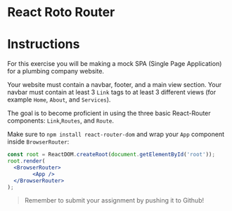 # React Roto Router

# Instructions

For this exercise you will be making a mock SPA (Single Page Application) for a plumbing company website.

Your website must contain a navbar, footer, and a main view section. Your navbar must contain at least 3 `Link` tags to at least 3 different views (for example `Home`, `About`, and `Services`).

The goal is to become proficient in using the three basic React-Router components: `Link`,`Routes`, and `Route`.

Make sure to `npm install react-router-dom` and wrap your `App` component inside `BrowserRouter`:

```jsx
const root = ReactDOM.createRoot(document.getElementById('root'));
root.render(
  <BrowserRouter>
		<App />
  </BrowserRouter>
);
```




> Remember to submit your assignment by pushing it to Github!